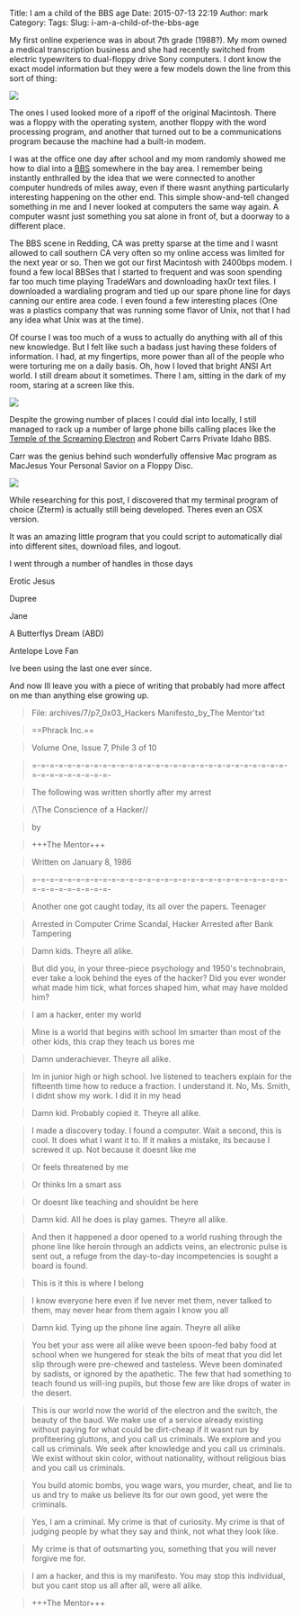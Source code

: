 Title: I am a child of the BBS age
Date: 2015-07-13 22:19
Author: mark
Category: 
Tags: 
Slug: i-am-a-child-of-the-bbs-age

My first online experience was in about 7th grade (1988?). My mom owned a medical transcription business and she had recently switched from electric typewriters to dual-floppy drive Sony computers. I dont know the exact model information but they were a few models down the line from this sort of thing:

<img src="https://d262ilb51hltx0.cloudfront.net/max/800/1*PEIgcT2_I1AOsixCx1vEDA.gif" />

The ones I used looked more of a ripoff of the original Macintosh. There was a floppy with the operating system, another floppy with the word processing program, and another that turned out to be a communications program because the machine had a built-in modem.

I was at the office one day after school and my mom randomly showed me how to dial into a [BBS](http://en.wikipedia.org/wiki/Bulletin_board_system) somewhere in the bay area. I remember being instantly enthralled by the idea that we were connected to another computer hundreds of miles away, even if there wasnt anything particularly interesting happening on the other end. This simple show-and-tell changed something in me and I never looked at computers the same way again. A computer wasnt just something you sat alone in front of, but a doorway to a different place.

The BBS scene in Redding, CA was pretty sparse at the time and I wasnt allowed to call southern CA very often so my online access was limited for the next year or so. Then we got our first Macintosh with 2400bps modem. I found a few local BBSes that I started to frequent and was soon spending far too much time playing TradeWars and downloading hax0r text files. I downloaded a wardialing program and tied up our spare phone line for days canning our entire area code. I even found a few interesting places (One was a plastics company that was running some flavor of Unix, not that I had any idea what Unix was at the time).

Of course I was too much of a wuss to actually do anything with all of this new knowledge. But I felt like such a badass just having these folders of information. I had, at my fingertips, more power than all of the people who were torturing me on a daily basis. Oh, how I loved that bright ANSI Art world. I still dream about it sometimes. There I am, sitting in the dark of my room, staring at a screen like this.

<img src="https://d262ilb51hltx0.cloudfront.net/max/800/1*Z0SozL4qzdc2jo8jLohKXw.jpeg" />

Despite the growing number of places I could dial into locally, I still managed to rack up a number of large phone bills calling places like the [Temple of the Screaming Electron](ht[tp://en.wikip](http://www.lamprey-systems.com/)edia.org/wiki/Totse) and Robert Carrs Private Idaho BBS.

Carr was the genius behind such wonderfully offensive Mac program as MacJesus  Your Personal Savior on a Floppy Disc.

<img src="https://d262ilb51hltx0.cloudfront.net/max/800/1*_v4IHN7XU2zIU1cgbDY0Pg.gif" />

While researching for this post, I discovered that my terminal program of choice (Zterm) is actually still being developed. Theres even an OSX version.

It was an amazing little program that you could script to automatically dial into different sites, download files, and logout.

I went through a number of handles in those days

Erotic Jesus

Dupree

Jane

A Butterflys Dream (ABD)

Antelope Love Fan

Ive been using the last one ever since.

And now Ill leave you with a piece of writing that probably had more affect on me than anything else growing up.

> File: archives/7/p7_0x03_Hackers Manifesto_by_The Mentor'txt

> ==Phrack Inc.==

> Volume One, Issue 7, Phile 3 of 10

> =-=-=-=-=-=-=-=-=-=-=-=-=-=-=-=-=-=-=-=-=-=-=-=-=-=-=-=-=-=-=-=-=-=-=-=-=-=-

> The following was written shortly after my arrest

> \/\The Conscience of a Hacker/\/

> by

> +++The Mentor+++

> Written on January 8, 1986

> =-=-=-=-=-=-=-=-=-=-=-=-=-=-=-=-=-=-=-=-=-=-=-=-=-=-=-=-=-=-=-=-=-=-=-=-=-=-

> Another one got caught today, its all over the papers. Teenager

> Arrested in Computer Crime Scandal, Hacker Arrested after Bank Tampering

> Damn kids. Theyre all alike.

> But did you, in your three-piece psychology and 1950's technobrain, ever take a look behind the eyes of the hacker? Did you ever wonder what made him tick, what forces shaped him, what may have molded him?

> I am a hacker, enter my world

> Mine is a world that begins with school Im smarter than most of the other kids, this crap they teach us bores me

> Damn underachiever. Theyre all alike.

> Im in junior high or high school. Ive listened to teachers explain for the fifteenth time how to reduce a fraction. I understand it. No, Ms. Smith, I didnt show my work. I did it in my head

> Damn kid. Probably copied it. Theyre all alike.

> I made a discovery today. I found a computer. Wait a second, this is cool. It does what I want it to. If it makes a mistake, its because I screwed it up. Not because it doesnt like me

> Or feels threatened by me

> Or thinks Im a smart ass

> Or doesnt like teaching and shouldnt be here

> Damn kid. All he does is play games. Theyre all alike.

> And then it happened a door opened to a world rushing through the phone line like heroin through an addicts veins, an electronic pulse is sent out, a refuge from the day-to-day incompetencies is sought a board is found.

> This is it this is where I belong

> I know everyone here even if Ive never met them, never talked to them, may never hear from them again I know you all

> Damn kid. Tying up the phone line again. Theyre all alike

> You bet your ass were all alike weve been spoon-fed baby food at school when we hungered for steak the bits of meat that you did let slip through were pre-chewed and tasteless. Weve been dominated by sadists, or ignored by the apathetic. The few that had something to teach found us will-ing pupils, but those few are like drops of water in the desert.

> This is our world now the world of the electron and the switch, the beauty of the baud. We make use of a service already existing without paying for what could be dirt-cheap if it wasnt run by profiteering gluttons, and you call us criminals. We explore and you call us criminals. We seek after knowledge and you call us criminals. We exist without skin color, without nationality, without religious bias and you call us criminals.

> You build atomic bombs, you wage wars, you murder, cheat, and lie to us and try to make us believe its for our own good, yet were the criminals.

> Yes, I am a criminal. My crime is that of curiosity. My crime is that of judging people by what they say and think, not what they look like.

> My crime is that of outsmarting you, something that you will never forgive me for.

> I am a hacker, and this is my manifesto. You may stop this individual, but you cant stop us all after all, were all alike.

> +++The Mentor+++

